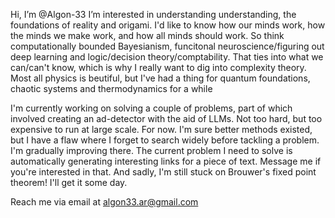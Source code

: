 Hi, I’m @Algon-33
I’m interested in understanding understanding, the foundations of reality and origami. I'd like to know how our minds work, how the minds we make work, and how all minds should work. So think computationally bounded Bayesianism, funcitonal neuroscience/figuring out deep learning and logic/decision theory/comptability. That ties into what we can/can't know, which is why I really want to dig into complexity theory. Most all physics is beutiful, but I've had a thing for quantum foundations, chaotic systems and thermodynamics for a while

I'm currently working on solving a couple of problems, part of which involved creating an ad-detector with the aid of LLMs. Not too hard, but too expensive to run at large scale. For now. I'm sure better methods existed, but I have a flaw where I forget to search widely before tackling a problem. I'm gradually improving there. The current problem I need to solve is automatically generating interesting links for a piece of text. Message me if you're interested in that. And sadly, I'm still stuck on Brouwer's fixed point theorem! I'll get it some day. 

Reach me via email at algon33.ar@gmail.com
